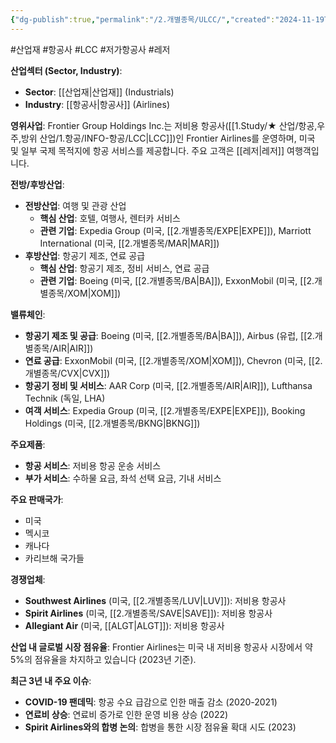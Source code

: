 ```yaml
---
{"dg-publish":true,"permalink":"/2.개별종목/ULCC/","created":"2024-11-19T13:31:51.278+09:00","updated":"2025-06-03T20:06:01.854+09:00"}
---
```


#산업재 #항공사 #LCC #저가항공사 #레저 

**산업섹터 (Sector, Industry)**:

- **Sector**: [[산업재\|산업재]] (Industrials)
- **Industry**: [[항공사\|항공사]] (Airlines)

**영위사업**: Frontier Group Holdings Inc.는 저비용 항공사([[1.Study/★ 산업/항공,우주,방위 산업/1.항공/INFO-항공/LCC\|LCC]])인 Frontier Airlines를 운영하며, 미국 및 일부 국제 목적지에 항공 서비스를 제공합니다. 주요 고객은 [[레저\|레저]] 여행객입니다.

**전방/후방산업**:

- **전방산업**: 여행 및 관광 산업
    - **핵심 산업**: 호텔, 여행사, 렌터카 서비스
    - **관련 기업**: Expedia Group (미국, [[2.개별종목/EXPE\|EXPE]]), Marriott International (미국, [[2.개별종목/MAR\|MAR]])
- **후방산업**: 항공기 제조, 연료 공급
    - **핵심 산업**: 항공기 제조, 정비 서비스, 연료 공급
    - **관련 기업**: Boeing (미국, [[2.개별종목/BA\|BA]]), ExxonMobil (미국, [[2.개별종목/XOM\|XOM]])

**밸류체인**:

- **항공기 제조 및 공급**: Boeing (미국, [[2.개별종목/BA\|BA]]), Airbus (유럽, [[2.개별종목/AIR\|AIR]])
- **연료 공급**: ExxonMobil (미국, [[2.개별종목/XOM\|XOM]]), Chevron (미국, [[2.개별종목/CVX\|CVX]])
- **항공기 정비 및 서비스**: AAR Corp (미국, [[2.개별종목/AIR\|AIR]]), Lufthansa Technik (독일, LHA)
- **여객 서비스**: Expedia Group (미국, [[2.개별종목/EXPE\|EXPE]]), Booking Holdings (미국, [[2.개별종목/BKNG\|BKNG]])

**주요제품**:

- **항공 서비스**: 저비용 항공 운송 서비스
- **부가 서비스**: 수하물 요금, 좌석 선택 요금, 기내 서비스

**주요 판매국가**:

- 미국
- 멕시코
- 캐나다
- 카리브해 국가들

**경쟁업체**:

- **Southwest Airlines** (미국, [[2.개별종목/LUV\|LUV]]): 저비용 항공사
- **Spirit Airlines** (미국, [[2.개별종목/SAVE\|SAVE]]): 저비용 항공사
- **Allegiant Air** (미국, [[ALGT\|ALGT]]): 저비용 항공사

**산업 내 글로벌 시장 점유율**: Frontier Airlines는 미국 내 저비용 항공사 시장에서 약 5%의 점유율을 차지하고 있습니다 (2023년 기준).

**최근 3년 내 주요 이슈**:

- **COVID-19 팬데믹**: 항공 수요 급감으로 인한 매출 감소 (2020-2021)
- **연료비 상승**: 연료비 증가로 인한 운영 비용 상승 (2022)
- **Spirit Airlines와의 합병 논의**: 합병을 통한 시장 점유율 확대 시도 (2023)